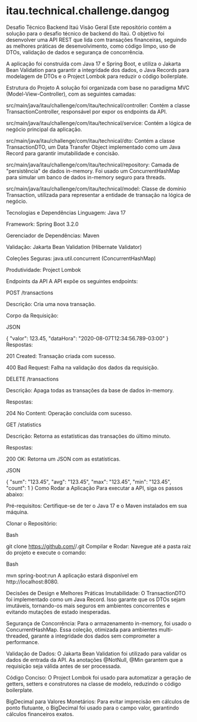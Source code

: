# itau.technical.challenge.dangog


Desafio Técnico Backend Itaú
Visão Geral
Este repositório contém a solução para o desafio técnico de backend do Itaú. O objetivo foi desenvolver uma API REST que lida com transações financeiras, seguindo as melhores práticas de desenvolvimento, como código limpo, uso de DTOs, validação de dados e segurança de concorrência.

A aplicação foi construída com Java 17 e Spring Boot, e utiliza o Jakarta Bean Validation para garantir a integridade dos dados, o Java Records para modelagem de DTOs e o Project Lombok para reduzir o código boilerplate.

Estrutura do Projeto
A solução foi organizada com base no paradigma MVC (Model-View-Controller), com as seguintes camadas:

src/main/java/itau/challenge/com/itau/technical/controller: Contém a classe TransactionController, responsável por expor os endpoints da API.

src/main/java/itau/challenge/com/itau/technical/service: Contém a lógica de negócio principal da aplicação.

src/main/java/itau/challenge/com/itau/technical/dto: Contém a classe TransactionDTO, um Data Transfer Object implementado como um Java Record para garantir imutabilidade e concisão.

src/main/java/itau/challenge/com/itau/technical/repository: Camada de "persistência" de dados in-memory. Foi usado um ConcurrentHashMap para simular um banco de dados in-memory seguro para threads.

src/main/java/itau/challenge/com/itau/technical/model: Classe de domínio Transaction, utilizada para representar a entidade de transação na lógica de negócio.

Tecnologias e Dependências
Linguagem: Java 17

Framework: Spring Boot 3.2.0

Gerenciador de Dependências: Maven

Validação: Jakarta Bean Validation (Hibernate Validator)

Coleções Seguras: java.util.concurrent (ConcurrentHashMap)

Produtividade: Project Lombok

Endpoints da API
A API expõe os seguintes endpoints:

POST /transactions

Descrição: Cria uma nova transação.

Corpo da Requisição:

JSON

{
  "valor": 123.45,
  "dataHora": "2020-08-07T12:34:56.789-03:00"
}
Respostas:

201 Created: Transação criada com sucesso.

400 Bad Request: Falha na validação dos dados da requisição.

DELETE /transactions

Descrição: Apaga todas as transações da base de dados in-memory.

Respostas:

204 No Content: Operação concluída com sucesso.

GET /statistics

Descrição: Retorna as estatísticas das transações do último minuto.

Respostas:

200 OK: Retorna um JSON com as estatísticas.

JSON

{
  "sum": "123.45",
  "avg": "123.45",
  "max": "123.45",
  "min": "123.45",
  "count": 1
}
Como Rodar a Aplicação
Para executar a API, siga os passos abaixo:

Pré-requisitos: Certifique-se de ter o Java 17 e o Maven instalados em sua máquina.

Clonar o Repositório:

Bash

git clone https://github.com/<seu-usuario>/<nome-do-repositorio>.git
Compilar e Rodar:
Navegue até a pasta raiz do projeto e execute o comando:

Bash

mvn spring-boot:run
A aplicação estará disponível em http://localhost:8080.

Decisões de Design e Melhores Práticas
Imutabilidade: O TransactionDTO foi implementado como um Java Record. Isso garante que os DTOs sejam imutáveis, tornando-os mais seguros em ambientes concorrentes e evitando mutações de estado inesperadas.

Segurança de Concorrência: Para o armazenamento in-memory, foi usado o ConcurrentHashMap. Essa coleção, otimizada para ambientes multi-threaded, garante a integridade dos dados sem comprometer a performance.

Validação de Dados: O Jakarta Bean Validation foi utilizado para validar os dados de entrada da API. As anotações @NotNull, @Min garantem que a requisição seja válida antes de ser processada.

Código Conciso: O Project Lombok foi usado para automatizar a geração de getters, setters e construtores na classe de modelo, reduzindo o código boilerplate.

BigDecimal para Valores Monetários: Para evitar imprecisão em cálculos de ponto flutuante, o BigDecimal foi usado para o campo valor, garantindo cálculos financeiros exatos.
